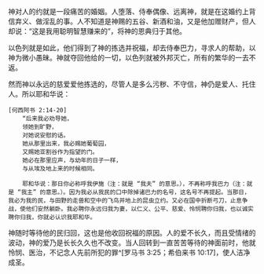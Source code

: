 神对人的约就是一段痛苦的婚姻。人堕落、侍奉偶像、远离神，就是在这婚约上背信弃义、做淫乱的事。人不知道是神赐的五谷、新酒和油，又是他加赠财产，但人却说：“这是我用聪明智慧赚来的”，将神的恩典归于其他。

以色列就是如此，他们得到了神的拣选并祝福，却去侍奉巴力，寻求人的帮助，以神为微小愚昧。神就夺回他给的一切，以色列就被外邦灭亡，所有的繁华的一去不返。

然而神以永远的慈爱爱他拣选的，尽管人是多么污秽、不守信，神仍是爱人、托住人。所以耶和华说：

```
[何西阿书 2:14-20]
    “后来我必劝导她，
    领她到旷野，
    对她说安慰的话。
    她从那里出来，我必赐她葡萄园，
    又赐她亚割谷作为指望的门。
    她必在那里应声，与幼年的日子一样，
    与从埃及地上来的时候相同。
    
    耶和华说：那日你必称呼我伊施（注：就是 “我夫” 的意思。），不再称呼我巴力（注：就是 “我主” 的意思。）。因为我必从我民的口中除掉诸巴力的名号，这名号不再提起。当那日，我必为我的民，与田野的走兽和空中的飞鸟并地上的昆虫立约。又必在国中折断弓刀，止息争战，使他们安然躺卧。我必聘你永远归我为妻，以仁义、公平、慈爱、怜悯聘你归我，也以诚实聘你归我，你就必认识我耶和华。
```

神随时等待他的民归回，这也是他收回祝福的原因。人的爱不长久，而且受情绪的波动，神的爱乃是长长久久也不改变。当人回转到一直苦苦等待的神面前时，他就怜悯、医治，不记念人先前所犯的罪^[罗马书 3:25；希伯来书 10:17]，使人洁净成圣。
